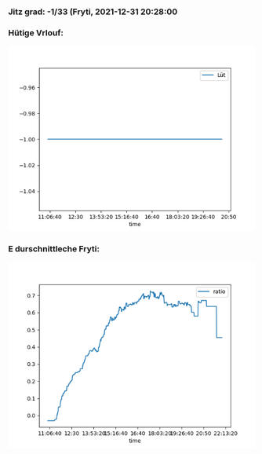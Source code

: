 ### Jitz grad: -1/33 (Fryti, 2021-12-31 20:28:00

### Hütige Vrlouf:
![Graph](Today.png)

### E durschnittleche Fryti:
![Graph](Fryti.png)
